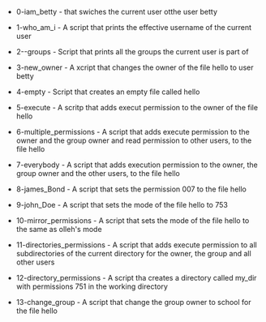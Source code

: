 * 0-iam_betty - that swiches the current user otthe user betty

* 1-who_am_i - A script that prints the effective username of the current user

* 2--groups - Script that prints all the groups the current user is part of

* 3-new_owner - A xcript that changes the owner of the file hello to user betty

* 4-empty - Script that creates an empty file called hello

* 5-execute - A scritp that adds execut permission to the owner of the file hello

* 6-multiple_permissions - A script that adds execute permission to the owner and the group owner and read permission to other users, to the file hello

* 7-everybody - A script that adds execution permission to the owner, the group owner and the other users, to the file hello

* 8-james_Bond - A script that sets the permission 007 to the file hello

* 9-john_Doe - A script that sets the mode of the file hello to 753

* 10-mirror_permissions - A script that sets the mode of the file hello to the same as olleh's mode

* 11-directories_permissions - A script that adds execute permission to all subdirectories of the current directory for the owner, the group and all other users

* 12-directory_permissions - A script tha creates a directory called my_dir with permissions 751 in the working directory

* 13-change_group - A script that change the group owner to school for the file hello

